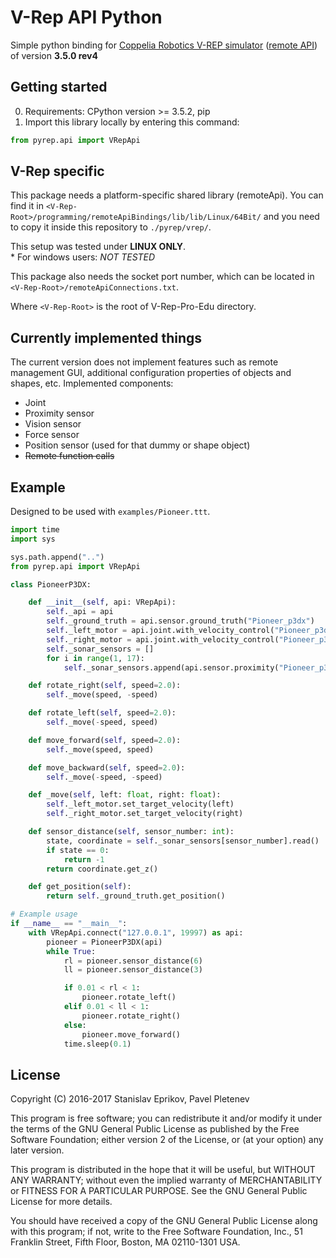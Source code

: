 # V-Rep API Python

Simple python binding for
[Coppelia Robotics V-REP simulator](http://www.coppeliarobotics.com/) ([remote API](http://www.coppeliarobotics.com/helpFiles/en/remoteApiOverview.htm)) of version **3.5.0 rev4**

## Getting started

0. Requirements: CPython version >= 3.5.2, pip
1. Import this library locally by entering this command:
```python
from pyrep.api import VRepApi
```

## V-Rep specific
This package needs a platform-specific shared library (remoteApi). You can find it in `<V-Rep-Root>/programming/remoteApiBindings/lib/lib/Linux/64Bit/` and you need to copy it inside this repository to `./pyrep/vrep/`.

This setup was tested under **LINUX ONLY**.    
    * For windows users: *NOT TESTED*
    
This package also needs the socket port number, which can be located in `<V-Rep-Root>/remoteApiConnections.txt`.

Where `<V-Rep-Root>` is the root of V-Rep-Pro-Edu directory.

## Currently implemented things

The current version does not implement features such as remote management GUI,
additional configuration properties of objects and shapes, etc.
Implemented components:
* Joint
* Proximity sensor
* Vision sensor
* Force sensor
* Position sensor (used for that dummy or shape object)
* ~~Remote function calls~~

## Example
Designed to be used with `examples/Pioneer.ttt`.
```python
import time
import sys

sys.path.append("..")
from pyrep.api import VRepApi

class PioneerP3DX:

    def __init__(self, api: VRepApi):
        self._api = api
        self._ground_truth = api.sensor.ground_truth("Pioneer_p3dx")
        self._left_motor = api.joint.with_velocity_control("Pioneer_p3dx_leftMotor")
        self._right_motor = api.joint.with_velocity_control("Pioneer_p3dx_rightMotor")
        self._sonar_sensors = []
        for i in range(1, 17):
            self._sonar_sensors.append(api.sensor.proximity("Pioneer_p3dx_ultrasonicSensor" + str(i)))

    def rotate_right(self, speed=2.0):
        self._move(speed, -speed)

    def rotate_left(self, speed=2.0):
        self._move(-speed, speed)

    def move_forward(self, speed=2.0):
        self._move(speed, speed)

    def move_backward(self, speed=2.0):
        self._move(-speed, -speed)

    def _move(self, left: float, right: float):
        self._left_motor.set_target_velocity(left)
        self._right_motor.set_target_velocity(right)

    def sensor_distance(self, sensor_number: int):
        state, coordinate = self._sonar_sensors[sensor_number].read()
        if state == 0:
            return -1
        return coordinate.get_z()

    def get_position(self):
        return self._ground_truth.get_position()

# Example usage
if __name__ == "__main__":
    with VRepApi.connect("127.0.0.1", 19997) as api:
        pioneer = PioneerP3DX(api)
        while True:
            rl = pioneer.sensor_distance(6)
            ll = pioneer.sensor_distance(3)

            if 0.01 < rl < 1:
                pioneer.rotate_left()
            elif 0.01 < ll < 1:
                pioneer.rotate_right()
            else:
                pioneer.move_forward()
            time.sleep(0.1)
```


## License
Copyright (C) 2016-2017  Stanislav Eprikov, Pavel Pletenev 

This program is free software; you can redistribute it and/or modify
it under the terms of the GNU General Public License as published by
the Free Software Foundation; either version 2 of the License, or
(at your option) any later version.

This program is distributed in the hope that it will be useful,
but WITHOUT ANY WARRANTY; without even the implied warranty of
MERCHANTABILITY or FITNESS FOR A PARTICULAR PURPOSE.  See the
GNU General Public License for more details.

You should have received a copy of the GNU General Public License along
with this program; if not, write to the Free Software Foundation, Inc.,
51 Franklin Street, Fifth Floor, Boston, MA 02110-1301 USA.
